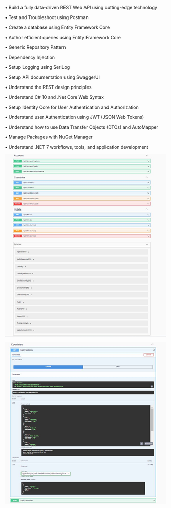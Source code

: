 •	Build a fully data-driven REST Web API using cutting-edge technology

•	Test and Troubleshoot using Postman

•	Create a database using Entity Framework Core

•	Author efficient queries using Entity Framework Core

•	Generic Repository Pattern

•	Dependency Injection

•	Setup Logging using SeriLog

•	Setup API documentation using SwaggerUI

•	Understand the REST design principles

•	Understand C# 10 and .Net Core Web Syntax

•	Setup Identity Core for User Authentication and Authorization

•	Understand user Authentication using JWT (JSON Web Tokens)

•	Understand how to use Data Transfer Objects (DTOs) and AutoMapper

•	Manage Packages with NuGet Manager

•	Understand  .NET 7 workflows, tools, and application development

![Image Text](https://github.com/XILE-CAI/HotelListingAPI_ASP.NET/blob/main/HotelListingAPI/webapi.JPG)

![Image Text](https://github.com/XILE-CAI/HotelListingAPI_ASP.NET/blob/main/HotelListingAPI/getcountries.JPG)
